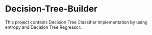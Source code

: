 # Decision-Tree-Builder

This project contains Decision Tree Classifier implementation by using entropy and Decision Tree Regressor.
